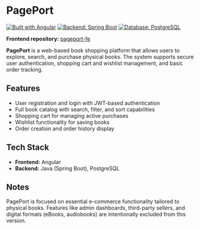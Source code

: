 # PagePort

[![Built with Angular](https://img.shields.io/badge/frontend-Angular-DD0031?logo=angular&logoColor=white)](https://angular.io/)
[![Backend: Spring Boot](https://img.shields.io/badge/backend-Spring%20Boot-6DB33F?logo=springboot&logoColor=white)](https://spring.io/projects/spring-boot)
[![Database: PostgreSQL](https://img.shields.io/badge/database-PostgreSQL-336791?logo=postgresql&logoColor=white)](https://www.postgresql.org/)

**Frontend repository:** [pageport-fe](https://github.com/bejtoni/pageport-fe.git) 

**PagePort** is a web-based book shopping platform that allows users to explore, search, and purchase physical books. The system supports secure user authentication, shopping cart and wishlist management, and basic order tracking.

## Features

- User registration and login with JWT-based authentication  
- Full book catalog with search, filter, and sort capabilities  
- Shopping cart for managing active purchases  
- Wishlist functionality for saving books  
- Order creation and order history display  

## Tech Stack

- **Frontend:** Angular  
- **Backend:** Java (Spring Boot), PostgreSQL  

## Notes

PagePort is focused on essential e-commerce functionality tailored to physical books. Features like admin dashboards, third-party sellers, and digital formats (eBooks, audiobooks) are intentionally excluded from this version.
